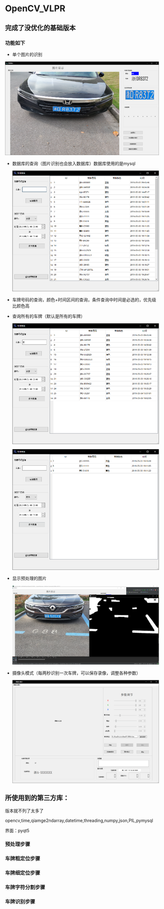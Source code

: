 # OpenCV_VLPR





## 完成了没优化的基础版本

### **功能如下**

- 单个图片的识别

![1557215109607](.\readme_img\1557215109607.png)

- 数据库的查询（图片识别也会放入数据库）数据库使用的是mysql

  ![1557215152576](.\readme_img\1557215152576.png)

- 车牌号码的查询，颜色+时间区间的查询，条件查询中时间是必选的，优先级比颜色高

- 查询所有的车牌（默认是所有的车牌）

  ![1557215221227](.\readme_img\1557215221227.png)

  ![1557215244900](.\readme_img\1557215244900.png)

- 显示预处理的图片

  ![1557217000162](.\readme_img\1557217000162.png)



- 摄像头模式（每两秒识别一次车牌，可以保存录像，调整各种参数）

  ![1557220554805](.\readme_img\1557220554805.png)



## 所使用到的第三方库：

版本就不列了太多了

opencv,time,qiamge2ndarray,datetime,threading,numpy,json,PIL,pymysql

界面：pyqt5



### 预处理步骤

### 车牌粗定位步骤

### 车牌细定位步骤

### 车牌字符分割步骤

### 车牌识别步骤



